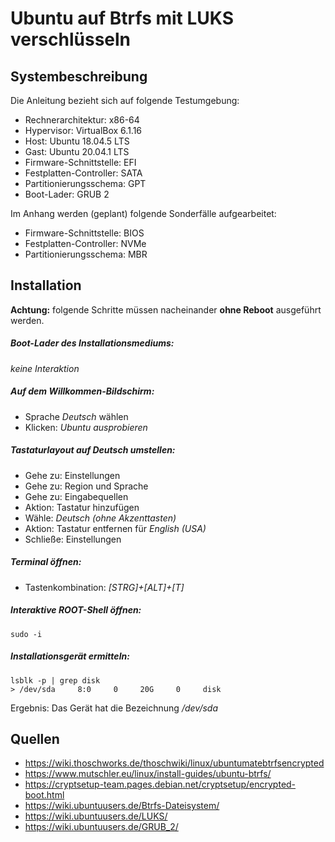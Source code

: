 # Ubuntu auf Btrfs mit LUKS verschlüsseln

## Systembeschreibung

Die Anleitung bezieht sich auf folgende Testumgebung:

* Rechnerarchitektur: x86-64
* Hypervisor: VirtualBox 6.1.16
* Host: Ubuntu 18.04.5 LTS
* Gast: Ubuntu 20.04.1 LTS
* Firmware-Schnittstelle: EFI
* Festplatten-Controller: SATA
* Partitionierungsschema: GPT
* Boot-Lader: GRUB 2

Im Anhang werden (geplant) folgende Sonderfälle aufgearbeitet:

* Firmware-Schnittstelle: BIOS
* Festplatten-Controller: NVMe
* Partitionierungsschema: MBR

## Installation

**Achtung:** folgende Schritte müssen nacheinander **ohne Reboot** ausgeführt werden.

##### Boot-Lader des Installationsmediums:
*keine Interaktion*

##### Auf dem Willkommen-Bildschirm:
* Sprache *Deutsch* wählen
* Klicken: *Ubuntu ausprobieren*

##### Tastaturlayout auf Deutsch umstellen:
* Gehe zu: Einstellungen
* Gehe zu: Region und Sprache
* Gehe zu: Eingabequellen
* Aktion: Tastatur hinzufügen
* Wähle: *Deutsch (ohne Akzenttasten)*
* Aktion: Tastatur entfernen für *English (USA)*
* Schließe: Einstellungen

##### Terminal öffnen:
* Tastenkombination: *[STRG]+[ALT]+[T]*

##### Interaktive ROOT-Shell öffnen:
`sudo -i`

##### Installationsgerät ermitteln:
```
lsblk -p | grep disk
> /dev/sda     8:0     0     20G     0     disk
```
Ergebnis: Das Gerät hat die Bezeichnung */dev/sda*

## Quellen
* https://wiki.thoschworks.de/thoschwiki/linux/ubuntumatebtrfsencrypted
* https://www.mutschler.eu/linux/install-guides/ubuntu-btrfs/
* https://cryptsetup-team.pages.debian.net/cryptsetup/encrypted-boot.html
* https://wiki.ubuntuusers.de/Btrfs-Dateisystem/
* https://wiki.ubuntuusers.de/LUKS/
* https://wiki.ubuntuusers.de/GRUB_2/
